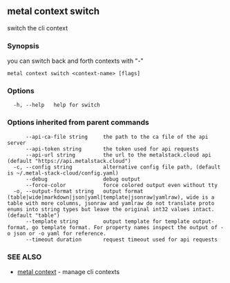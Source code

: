 ## metal context switch

switch the cli context

### Synopsis

you can switch back and forth contexts with "-"

```
metal context switch <context-name> [flags]
```

### Options

```
  -h, --help   help for switch
```

### Options inherited from parent commands

```
      --api-ca-file string     the path to the ca file of the api server
      --api-token string       the token used for api requests
      --api-url string         the url to the metalstack.cloud api (default "https://api.metalstack.cloud")
  -c, --config string          alternative config file path, (default is ~/.metal-stack-cloud/config.yaml)
      --debug                  debug output
      --force-color            force colored output even without tty
  -o, --output-format string   output format (table|wide|markdown|json|yaml|template|jsonraw|yamlraw), wide is a table with more columns, jsonraw and yamlraw do not translate proto enums into string types but leave the original int32 values intact. (default "table")
      --template string        output template for template output-format, go template format. For property names inspect the output of -o json or -o yaml for reference.
      --timeout duration       request timeout used for api requests
```

### SEE ALSO

* [metal context](metal_context.md)	 - manage cli contexts

